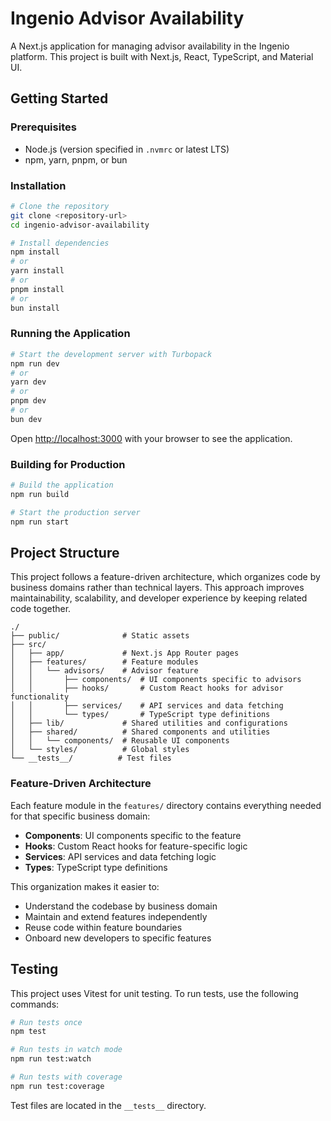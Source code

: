 # Ingenio Advisor Availability

A Next.js application for managing advisor availability in the Ingenio platform. This project is built with Next.js, React, TypeScript, and Material UI.

## Getting Started

### Prerequisites

- Node.js (version specified in `.nvmrc` or latest LTS)
- npm, yarn, pnpm, or bun

### Installation

```bash
# Clone the repository
git clone <repository-url>
cd ingenio-advisor-availability

# Install dependencies
npm install
# or
yarn install
# or
pnpm install
# or
bun install
```

### Running the Application

```bash
# Start the development server with Turbopack
npm run dev
# or
yarn dev
# or
pnpm dev
# or
bun dev
```

Open [http://localhost:3000](http://localhost:3000) with your browser to see the application.

### Building for Production

```bash
# Build the application
npm run build

# Start the production server
npm run start
```

## Project Structure

This project follows a feature-driven architecture, which organizes code by business domains rather than technical layers. This approach improves maintainability, scalability, and developer experience by keeping related code together.

```
./
├── public/              # Static assets
├── src/
│   ├── app/             # Next.js App Router pages
│   ├── features/        # Feature modules
│   │   └── advisors/    # Advisor feature
│   │       ├── components/  # UI components specific to advisors
│   │       ├── hooks/       # Custom React hooks for advisor functionality
│   │       ├── services/    # API services and data fetching
│   │       └── types/       # TypeScript type definitions
│   ├── lib/             # Shared utilities and configurations
│   ├── shared/          # Shared components and utilities
│   │   └── components/  # Reusable UI components
│   └── styles/          # Global styles
└── __tests__/          # Test files
```

### Feature-Driven Architecture

Each feature module in the `features/` directory contains everything needed for that specific business domain:

- **Components**: UI components specific to the feature
- **Hooks**: Custom React hooks for feature-specific logic
- **Services**: API services and data fetching logic
- **Types**: TypeScript type definitions

This organization makes it easier to:

- Understand the codebase by business domain
- Maintain and extend features independently
- Reuse code within feature boundaries
- Onboard new developers to specific features

## Testing

This project uses Vitest for unit testing. To run tests, use the following commands:

```bash
# Run tests once
npm test

# Run tests in watch mode
npm run test:watch

# Run tests with coverage
npm run test:coverage
```

Test files are located in the `__tests__` directory.
